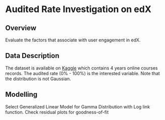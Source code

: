 # Audited Rate Investigation on edX
## Overview
Evaluate the factors that associate with user engagement in edX.

## Data Description
The dataset is available on [Kaggle](https://www.kaggle.com/datasets/edx/course-study) which contains 4 years online courses records. The audited rate (0% - 100%) is the interested variable. Note that the distribution is not Gaussian.


## Modelling
Select Generalized Linear Model for Gamma Distribution with Log link function. Check residual plots for goodness-of-fit